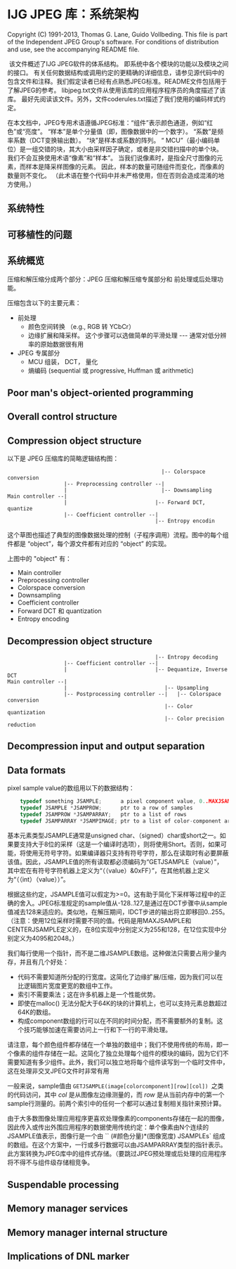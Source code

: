 # IJG JPEG 库：系统架构

Copyright (C) 1991-2013, Thomas G. Lane, Guido Vollbeding.
This file is part of the Independent JPEG Group's software.
For conditions of distribution and use, see the accompanying README file.

​	该文件概述了IJG JPEG软件的体系结构。 即系统中各个模块的功能以及模块之间的接口。 有关任何数据结构或调用约定的更精确的详细信息，请参见源代码中的包含文件和注释。
​    我们假定读者已经有点熟悉JPEG标准。README文件包括用于了解JPEG的参考。  libjpeg.txt文件从使用该库的应用程序程序员的角度描述了该库。 最好先阅读该文件。另外，文件coderules.txt描述了我们使用的编码样式约定。

在本文档中，JPEG专用术语遵循JPEG标准：“组件”表示颜色通道，例如“红色”或“亮度”。
     “样本”是单个分量值（即，图像数据中的一个数字）。
     “系数”是频率系数（DCT变换输出数）。
     “块”是样本或系数的阵列。
     “ MCU”（最小编码单位）是一组交错的块，其大小由采样因子确定，或者是非交错扫描中的单个块。
   我们不会互换使用术语“像素”和“样本”。 当我们说像素时，是指全尺寸图像的元素，而样本是降采样图像的元素。 因此，样本的数量可随组件而变化，而像素的数量则不变化。  （此术语在整个代码中并未严格使用，但在否则会造成混淆的地方使用。）

## 系统特性



## 可移植性的问题



## 系统概览

压缩和解压缩分成两个部分：JPEG 压缩和解压缩专属部分和 前处理或后处理功能。

压缩包含以下的主要元素：

- 前处理
  - 颜色空间转换 （e.g., RGB 转 YCbCr）
  - 边缘扩展和降采样。 这个步骤可以选做简单的平滑处理 --- 通常对低分辨率的原始数据很有用
- JPEG 专属部分
  - MCU 组装， DCT， 量化
  - 熵编码 (sequential 或 progressive, Huffman 或 arithmetic)



## Poor man's object-oriented programming



## Overall control structure



## Compression object structure

以下是 JPEG 压缩库的简略逻辑结构图：

```
                                                 |-- Colorspace conversion
                  |-- Preprocessing controller --|
                  |                              |-- Downsampling
Main controller --|
                  |                            |-- Forward DCT, quantize
                  |-- Coefficient controller --|
                                               |-- Entropy encodin
```

这个草图也描述了典型的图像数据处理的控制（子程序调用）流程。图中的每个组件都是 “object”，每个源文件都有对应的 “object” 的实现。

上图中的 "object" 有：

- Main controller
- Preprocessing controller
- Colorspace conversion
- Downsampling
- Coefficient controller
- Forward DCT 和 quantization
- Entropy encoding

## Decompression object structure



```
                                               |-- Entropy decoding
                  |-- Coefficient controller --|
                  |                            |-- Dequantize, Inverse DCT
Main controller --|
                  |                               |-- Upsampling
                  |-- Postprocessing controller --|   |-- Colorspace conversion
                                                  |-- Color quantization
                                                  |-- Color precision reduction
```



## Decompression input and output separation



## Data formats

pixel sample value的数组用以下的数据结构：

```c
    typedef something JSAMPLE;		a pixel component value, 0..MAXJSAMPLE
    typedef JSAMPLE *JSAMPROW;		ptr to a row of samples
    typedef JSAMPROW *JSAMPARRAY;	ptr to a list of rows
    typedef JSAMPARRAY *JSAMPIMAGE;	ptr to a list of color-component arrays
```

基本元素类型JSAMPLE通常是unsigned char、（signed）char或short之一。如果要支持大于8位的采样（这是一个编译时选项），则将使用Short。否则，如果可能，将使用无符号字符。如果编译器只支持有符号字符，那么在读取时有必要屏蔽该值。因此，JSAMPLE值的所有读取都必须编码为“GETJSAMPLE（value）”，其中宏在有符号字符机器上定义为“（（value）&0xFF）”，在其他机器上定义为“（（int）（value））”。

根据这些约定，JSAMPLE值可以假定为>=0。这有助于简化下采样等过程中的正确的舍入。JPEG标准规定的sample值从-128..127,是通过在DCT步骤中从sample值减去128来适应的。类似地，在解压期间，IDCT步进的输出将立即移回0..255。（注意：使用12位采样时需要不同的值。代码是用MAXJSAMPLE和CENTERJSAMPLE定义的，在8位实现中分别定义为255和128，在12位实现中分别定义为4095和2048。）

我们每行使用一个指针，而不是二维JSAMPLE数组。这种做法只需要占用少量内存，并且有几个好处：

- 代码不需要知道所分配的行宽度。这简化了边缘扩展/压缩，因为我们可以在比逻辑图片宽度更宽的数组中工作。
- 索引不需要乘法；这在许多机器上是一个性能优势。
- 即使在malloc() 无法分配大于64K的块的计算机上，也可以支持元素总数超过64K的数组。
- 构成component数组的行可以在不同的时间分配，而不需要额外的复制。这个技巧能够加速在需要访问上一行和下一行的平滑处理。

请注意，每个颜色组件都存储在一个单独的数组中；我们不使用传统的布局，即一个像素的组件存储在一起。这简化了独立处理每个组件的模块的编码，因为它们不需要知道有多少组件。此外，我们可以独立地将每个组件读写到一个临时文件中，这在处理非交叉JPEG文件时非常有用

一般来说，sample值由 `GETJSAMPLE(image[colorcomponent][row][col]) `之类的代码访问，其中 *col* 是从图像左边缘测量的，而 *row* 是从当前内存中的第一个sample行测量的。前两个索引中的任何一个都可以通过复制相关指针来预计算。

由于大多数图像处理应用程序更喜欢处理像素的components存储在一起的图像，因此传入或传出外围应用程序的数据使用传统约定：单个像素由N个连续的JSAMPLE值表示，图像行是一个由 `` (#颜色分量)*(图像宽度) JSAMPLEs` 组成的数组。在这个方案中，一行或多行数据可以由JSAMPARRAY类型的指针表示。此方案转换为JPEG库中的组件式存储。（要跳过JPEG预处理或后处理的应用程序将不得不与组件级存储相竞争。

## Suspendable processing



## Memory manager services



## Memory manager internal structure



## Implications of DNL marker







